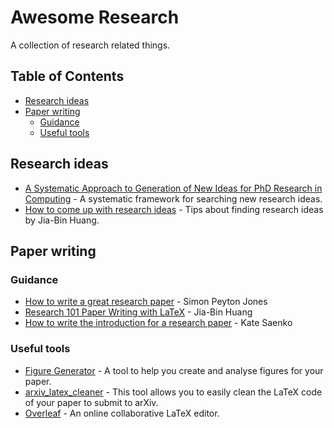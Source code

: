 # Awesome Research

A collection of research related things.

## Table of Contents

* [Research ideas](#research-ideas)
* [Paper writing](#paper-writing)
  * [Guidance](#guidance)
  * [Useful tools](#useful-tools)

## Research ideas

* [A Systematic Approach to Generation of New Ideas for PhD Research in Computing](http://home.etf.rs/~vm/papers/A%20Systematic%20Approach.pdf) - A systematic framework for searching new research ideas.
* [How to come up with research ideas](https://twitter.com/jbhuang0604/status/1423499757591400448) - Tips about finding research ideas by Jia-Bin Huang.

## Paper writing

### Guidance

* [How to write a great research paper](https://www.microsoft.com/en-us/research/wp-content/uploads/2016/07/How-to-write-a-great-research-paper.pdf) - Simon Peyton Jones
* [Research 101 Paper Writing with LaTeX](https://filebox.ece.vt.edu/~jbhuang/slides/Research%20101%20-%20Paper%20Writing%20with%20LaTeX.pdf) - Jia-Bin Huang
* [How to write the introduction for a research paper](https://docs.google.com/presentation/d/1PZj0Sev2yjDu9NNr96S_wwjKCgIDhGmLjW1vtQpDhlk) - Kate Saenko

### Useful tools

* [Figure Generator](https://github.com/Mira-13/figure-gen) - A tool to help you create and analyse figures for your paper.
* [arxiv_latex_cleaner](https://github.com/google-research/arxiv-latex-cleaner) - This tool allows you to easily clean the LaTeX code of your paper to submit to arXiv.
* [Overleaf](https://www.overleaf.com/) - An online collaborative LaTeX editor.
